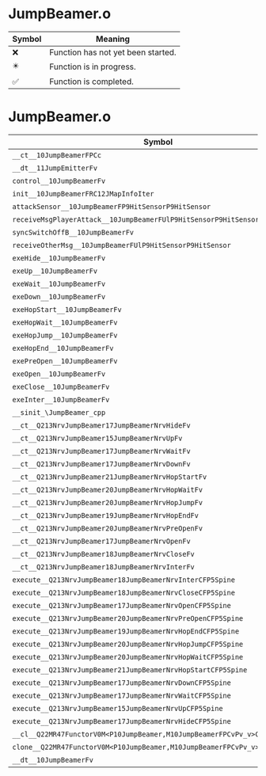 # JumpBeamer.o
| Symbol | Meaning 
| ------------- | ------------- 
| :x: | Function has not yet been started. 
| :eight_pointed_black_star: | Function is in progress. 
| :white_check_mark: | Function is completed. 


# JumpBeamer.o
| Symbol | Decompiled? |
| ------------- | ------------- |
| `__ct__10JumpBeamerFPCc` | :x: |
| `__dt__11JumpEmitterFv` | :x: |
| `control__10JumpBeamerFv` | :x: |
| `init__10JumpBeamerFRC12JMapInfoIter` | :x: |
| `attackSensor__10JumpBeamerFP9HitSensorP9HitSensor` | :x: |
| `receiveMsgPlayerAttack__10JumpBeamerFUlP9HitSensorP9HitSensor` | :x: |
| `syncSwitchOffB__10JumpBeamerFv` | :x: |
| `receiveOtherMsg__10JumpBeamerFUlP9HitSensorP9HitSensor` | :x: |
| `exeHide__10JumpBeamerFv` | :x: |
| `exeUp__10JumpBeamerFv` | :x: |
| `exeWait__10JumpBeamerFv` | :x: |
| `exeDown__10JumpBeamerFv` | :x: |
| `exeHopStart__10JumpBeamerFv` | :x: |
| `exeHopWait__10JumpBeamerFv` | :x: |
| `exeHopJump__10JumpBeamerFv` | :x: |
| `exeHopEnd__10JumpBeamerFv` | :x: |
| `exePreOpen__10JumpBeamerFv` | :x: |
| `exeOpen__10JumpBeamerFv` | :x: |
| `exeClose__10JumpBeamerFv` | :x: |
| `exeInter__10JumpBeamerFv` | :x: |
| `__sinit_\JumpBeamer_cpp` | :x: |
| `__ct__Q213NrvJumpBeamer17JumpBeamerNrvHideFv` | :x: |
| `__ct__Q213NrvJumpBeamer15JumpBeamerNrvUpFv` | :x: |
| `__ct__Q213NrvJumpBeamer17JumpBeamerNrvWaitFv` | :x: |
| `__ct__Q213NrvJumpBeamer17JumpBeamerNrvDownFv` | :x: |
| `__ct__Q213NrvJumpBeamer21JumpBeamerNrvHopStartFv` | :x: |
| `__ct__Q213NrvJumpBeamer20JumpBeamerNrvHopWaitFv` | :x: |
| `__ct__Q213NrvJumpBeamer20JumpBeamerNrvHopJumpFv` | :x: |
| `__ct__Q213NrvJumpBeamer19JumpBeamerNrvHopEndFv` | :x: |
| `__ct__Q213NrvJumpBeamer20JumpBeamerNrvPreOpenFv` | :x: |
| `__ct__Q213NrvJumpBeamer17JumpBeamerNrvOpenFv` | :x: |
| `__ct__Q213NrvJumpBeamer18JumpBeamerNrvCloseFv` | :x: |
| `__ct__Q213NrvJumpBeamer18JumpBeamerNrvInterFv` | :x: |
| `execute__Q213NrvJumpBeamer18JumpBeamerNrvInterCFP5Spine` | :x: |
| `execute__Q213NrvJumpBeamer18JumpBeamerNrvCloseCFP5Spine` | :x: |
| `execute__Q213NrvJumpBeamer17JumpBeamerNrvOpenCFP5Spine` | :x: |
| `execute__Q213NrvJumpBeamer20JumpBeamerNrvPreOpenCFP5Spine` | :x: |
| `execute__Q213NrvJumpBeamer19JumpBeamerNrvHopEndCFP5Spine` | :x: |
| `execute__Q213NrvJumpBeamer20JumpBeamerNrvHopJumpCFP5Spine` | :x: |
| `execute__Q213NrvJumpBeamer20JumpBeamerNrvHopWaitCFP5Spine` | :x: |
| `execute__Q213NrvJumpBeamer21JumpBeamerNrvHopStartCFP5Spine` | :x: |
| `execute__Q213NrvJumpBeamer17JumpBeamerNrvDownCFP5Spine` | :x: |
| `execute__Q213NrvJumpBeamer17JumpBeamerNrvWaitCFP5Spine` | :x: |
| `execute__Q213NrvJumpBeamer15JumpBeamerNrvUpCFP5Spine` | :x: |
| `execute__Q213NrvJumpBeamer17JumpBeamerNrvHideCFP5Spine` | :x: |
| `__cl__Q22MR47FunctorV0M<P10JumpBeamer,M10JumpBeamerFPCvPv_v>CFv` | :x: |
| `clone__Q22MR47FunctorV0M<P10JumpBeamer,M10JumpBeamerFPCvPv_v>CFP7JKRHeap` | :x: |
| `__dt__10JumpBeamerFv` | :x: |
